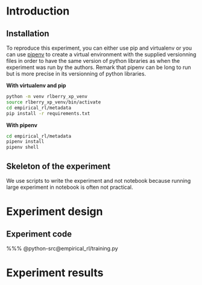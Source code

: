 # Introduction
## Installation

To reproduce this experiment, you can either use pip and virtualenv or you can use [pipenv](https://pipenv.pypa.io/) to create a virtual environment with the supplied versionning files in order to have the same version of python libraries as when the experiment was run by the authors. Remark that pipenv can be long to run but is more precise in its versionning of python libraries.

**With virtualenv and pip**
```bash
python -m venv rlberry_xp_venv
source rlberry_xp_venv/bin/activate
cd empirical_rl/metadata
pip install -r requirements.txt
```

**With pipenv**
```bash
cd empirical_rl/metadata
pipenv install
pipenv shell
```


## Skeleton of the experiment

We use scripts to write the experiment and not notebook because running large experiment in notebook is often not practical. 

# Experiment design
## Experiment code


%%% @python-src@empirical_rl/training.py

# Experiment results


